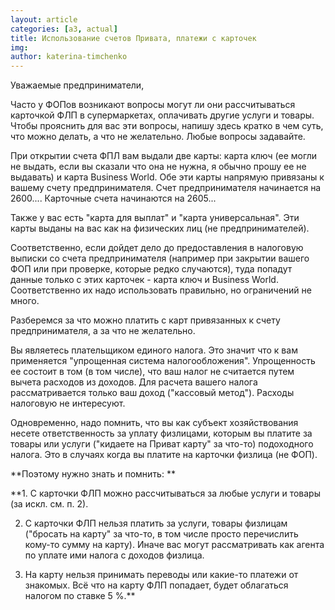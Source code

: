 ```yaml
---
layout: article
categories: [a3, actual]
title: Использование счетов Привата, платежи с карточек
img: 
author: katerina-timchenko
--- 
```

Уважаемые предприниматели,

Часто у ФОПов возникают вопросы могут ли они рассчитываться карточкой ФЛП в супермаркетах, оплачивать другие услуги и товары.
Чтобы прояснить для вас эти вопросы, напишу здесь кратко в чем суть, что можно делать, а что не желательно. Любые вопросы задавайте.


При открытии счета ФПЛ вам выдали две карты: карта ключ (ее могли не выдать, если вы сказали что она не нужна, я обычно
прошу ее не выдавать) и карта Business World. Обе эти карты напрямую привязаны к вашему счету предпринимателя.
Счет предпринимателя начинается на 2600.... Карточные счета начинаются на 2605...

Также у вас есть "карта для выплат" и "карта универсальная". Эти карты выданы на вас как на физических лиц 
(не предпринимателей).

Соответственно, если дойдет дело до предоставления в налоговую выписки со счета предпринимателя (например при 
закрытии вашего ФОП или при проверке, которые редко случаются), туда попадут данные только с этих карточек - 
карта ключ и Business World. Соответственно их надо использовать правильно, но ограничений не много. 

Разберемся за что можно платить с карт привязанных к счету предпринимателя, а за что не желательно. 

Вы являетесь плательщиком единого налога. Это значит что к вам применяется "упрощенная система налогообложения". 
Упрощенность ее состоит в том (в том числе), что ваш налог не считается путем вычета расходов из доходов. 
Для расчета вашего налога рассматривается только ваш доход ("кассовый метод"). Расходы налоговую не интересуют. 

Одновременно, надо помнить, что вы как субъект хозяйствования несете ответственность за уплату физлицами, которым вы 
платите за товары или услуги ("кидаете на Приват карту" за что-то) подоходного налога. Это в случаях когда вы платите 
на карточки физлица (не ФОП).

**Поэтому нужно знать и помнить: **

**1. С карточки ФЛП можно рассчитываться за любые услуги и товары (за искл. см. п. 2).

2. С карточки ФЛП нельзя платить за услуги, товары физлицам ("бросать на карту" за что-то, в том числе просто перечислить 
кому-то сумму на карту). Иначе вас могут рассматривать как агента по уплате ими налога с доходов физлица.

3. На карту нельзя принимать переводы или какие-то платежи от знакомых. Всё что на карту ФЛП попадает, будет облагаться 
налогом по ставке 5 %.**

